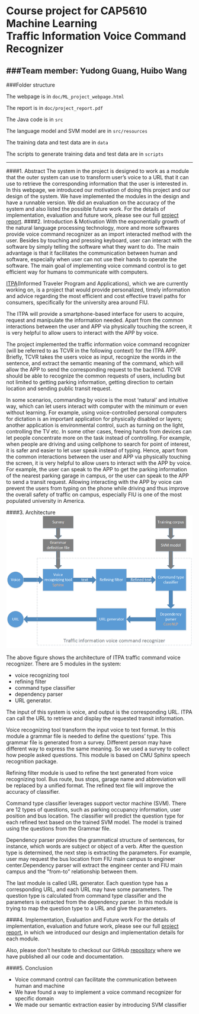 # Course project for CAP5610 Machine Learning<br/>Traffic Information Voice Command Recognizer

###Team member: Yudong Guang, Huibo Wang
---
###Folder structure

The webpage is in `doc/ML_project_webpage.html`

The report is in `doc/project_report.pdf`

The Java code is in `src`

The language model and SVM model are in `src/resources`

The training data and test data are in `data`

The scripts to generate training data and test data are in `scripts`

---
####1. Abstract
The system in the project is designed to work as
a module that the outer system can use to transform user’s voice
to a URL that it can use to retrieve the corresponding information
that the user is interested in. In this webpage, we introduced our
motivation of doing this project and our design of the system. 
We have implemented the modules
in the design and have a runnable version. We did an evaluation
on the accuracy of the system and also listed the possible future
work. For the details of implementation, evaluation and future work,
please see our full [project report].
####2. Introduction & Motivation
With the exponentially growth of the natural language
processing technology, more and more softwares provide voice
command recognizer as an import interacted method with the
user. Besides by touching and pressing keyboard, user can
interact with the software by simply telling the software what
they want to do. The main advantage is that it facilitates the
communication between human and software, especially when
user can not use their hands to operate the software. The main
goal of implementing voice command control is to get efficient
way for humans to communicate with computers.

[ITPA]\(Informed Traveler Program and Applications),
which we are currently working on, is a project that would
provide personalized, timely information and advice regarding
the most efficient and cost effective travel paths for consumers,
specifically for the university area around FIU.

The ITPA will provide a smartphone-based interface for
users to acquire, request and manipulate the information
needed. Apart from the common interactions between the user
and APP via physically touching the screen, it is very helpful
to allow users to interact with the APP by voice.

The project implemented the traffic information voice command
recognizer (will be referred to as TCVR in the following
context) for the ITPA APP. Briefly, TCVR takes the users voice
as input, recognize the words in the sentence, and extract
the semantic meaning of the command, which will allow
the APP to send the corresponding request to the backend.
TCVR should be able to recognize the common requests of
users, including but not limited to getting parking information,
getting direction to certain location and sending public transit
request.

In some scenarios, commanding by voice is the most
‘natural’ and intuitive way, which can let users interact with
computer with the minimum or even without learning. For
example, using voice-controlled personal computers for dictation
is an important application for physically disabled or
layers; another application is environmental control, such as
turning on the light, controlling the TV etc. In some other
cases, freeing hands from devices can let people concentrate
more on the task instead of controlling. For example, when
people are driving and using cellphone to search for point of
interest, it is safer and easier to let user speak instead of typing.
Hence, apart from the common interactions between the user
and APP via physically touching the screen, it is very helpful
to allow users to interact with the APP by voice. For example,
the user can speak to the APP to get the parking information
of the nearest parking garage in campus, or the user can speak
to the APP to send a transit request. Allowing interacting with
the APP by voice can prevent the users from typing on the
phone while driving and thus improve the overall safety of
traffic on campus, especially FIU is one of the most populated
university in America.

####3. Architecture
![TCVR Architecture](https://raw.githubusercontent.com/hwang033/tcvr/master/doc/ml_architecture.png "TCVR Architecture")

The above figure shows the architecture of ITPA traffic command
voice recognizer. There are 5 modules in the system:
* voice recognizing tool
* refining filter
* command type classifier
* dependency parser
* URL generator.

The input of this system is voice, and output is the corresponding
URL. ITPA can call the URL to retrieve and display
the requested transit information.

Voice recognizing tool transform the input voice to text
format. In this module a grammar file is needed to define
the questions’ type. This grammar file is generated from a
survey. Different person may have different way to express
the same meaning. So we used a survey to collect how people
asked questions. This module is based on CMU Sphinx speech
recognition package.

Refining filter module is used to refine the text generated
from voice recognizing tool. Bus route, bus stops, garage name
and abbreviation will be replaced by a unified format. The
refined text file will improve the accuracy of classifier.

Command type classifier leverages support vector machine
(SVM). There are 12 types of questions, such as parking
occupancy information, user position and bus location. The
classifier will predict the question type for each refined text
based on the trained SVM model. The model is trained using
the questions from the Grammar file.

Dependency parser provides the grammatical structure of
sentences, for instance, which words are subject or object of
a verb. After the question type is determined, the next step
is extracting the parameters. For example, user may request
the bus location from FIU main campus to engineer center.Dependency parser will extract the engineer center and FIU
main campus and the ”from-to” relationship between them.

The last module is called URL generator. Each question type
has a corresponding URL, and each URL may have some parameters.
The question type is calculated from command type
classifier and the parameters is extracted from the dependency
parser. In this module is trying to map the question type to a
URL and give the parameters.

####4. Implementation, Evaluation and Future work
For the details of implementation, evaluation and future work, please see our full [project report], in which we introduced our design and implementation details for each module.

Also, please don't hesitate to checkout our GitHub [repository] where we have published all our code and documentation.

####5. Conclusion
* Voice command control can facilitate the communication between human and machine
* We have found a way to implement a voice command recognizer for specific domain
* We made our semantic extraction easier by introducing SVM classifier

[project report]:https://github.com/hwang033/tcvr/blob/master/doc/project_report.pdf
[ITPA]:http://government.fiu.edu/_assets/docs/UniversityCityProjectOverview.pdf
[repository]:https://github.com/hwang033/tcvr
